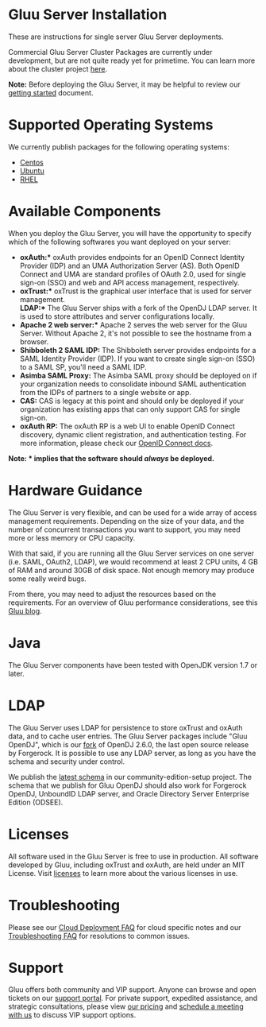 # Gluu Server Installation
These are instructions for single server Gluu Server deployments. 

Commercial Gluu Server Cluster Packages are currently under development, but are not quite ready yet for primetime. You can learn more about the cluster project [here](http://gluu.org/docs-cluster). 

**Note:** Before deploying the Gluu Server, it may be helpful to review our [getting started](../getting-started/index.md) document. 

# Supported Operating Systems
We currently publish packages for the following operating systems:  
- [Centos](./centos.md)  
- [Ubuntu](./ubuntu.md)   
- [RHEL](./rhel.md)  

# Available Components
When you deploy the Gluu Server, you will have the opportunity to specify which of the following softwares you want deployed on your server: 

- __oxAuth:*__ oxAuth provides endpoints for an OpenID Connect Identity Provider (IDP) and an UMA Authorization Server (AS). Both OpenID Connect and UMA are standard profiles of OAuth 2.0, used for single sign-on (SSO) and web and API access management, respectively.    
- __oxTrust:*__ oxTrust is the graphical user interface that is used for server management.   
__LDAP:*__ The Gluu Server ships with a fork of the OpenDJ LDAP server. It is used to store attributes and server configurations locally.   
- __Apache 2 web server:*__ Apache 2 serves the web server for the Gluu Server. Without Apache 2, it's not possible to see the hostname from a browser.    
- **Shibboleth 2 SAML IDP:** The Shibboleth server provides endpoints for a SAML Identity Provider (IDP). If you want to create single sign-on (SSO) to a SAML SP, you'll need a SAML IDP.   
- **Asimba SAML Proxy:** The Asimba SAML proxy should be deployed on if your organization needs to consolidate inbound SAML authentication from the IDPs of partners to a single website or app.   
- **CAS:** CAS is legacy at this point and should only be deployed if your organization has existing apps that can only support CAS for single sign-on.
- **oxAuth RP:** The oxAuth RP is a web UI to enable OpenID Connect discovery, dynamic client registration, and authentication testing. For more information, please check our [OpenID Connect docs](../openid-connect/index.md).

__Note: * implies that the software should *always* be deployed.__

# Hardware Guidance
The Gluu Server is very flexible, and can be used for a wide array of access management requirements. Depending on the size of your data, and the number of concurrent transactions you want to support, you may need more or less memory or CPU capacity. 

With that said, if you are running all the Gluu Server services on one server (i.e. SAML, OAuth2, LDAP), we would recommend at least 2 CPU units, 4 GB of RAM and around 30GB of disk space. Not enough memory may produce some really weird bugs. 

From there, you may need to adjust the resources based on the requirements.  For an overview of Gluu performance considerations, see this [Gluu blog](http://www.gluu.org/blog/).

# Java
The Gluu Server components have been tested with OpenJDK version 1.7 or later.

# LDAP
The Gluu Server uses LDAP for persistence to store oxTrust and oxAuth data, and to cache user entries.  The Gluu Server packages include "Gluu OpenDJ", which is our [fork](https://github.com/GluuFederation/gluu-opendj) of OpenDJ 2.6.0, the last open source release by Forgerock.  It is possible to use any LDAP server, as long as you have the schema and security under control. 

We publish the [latest schema](https://github.com/GluuFederation/community-edition-setup/tree/master/static) in our community-edition-setup project. The schema that we publish for Gluu OpenDJ should also work for Forgerock OpenDJ, UnboundID LDAP server, and Oracle Directory Server Enterprise Edition (ODSEE). 

# Licenses
All software used in the Gluu Server is free to use in production. All software developed by Gluu, including oxTrust and oxAuth, are held under an MIT License. Visit [licenses](../../admin-guide/introduction/index.md#licenses) to learn more about the various licenses in use. 

# Troubleshooting
Please see our [Cloud Deployment FAQ](../../faq/cloud-faq.md) for cloud specific notes and our [Troubleshooting FAQ](../../faq/troubleshooting.md) for resolutions to common issues.  

# Support 
Gluu offers both community and VIP support. Anyone can browse and open tickets on our [support portal](http://support.gluu.org). For private support, expedited assistance, and strategic consultations, please view [our pricing](http://gluu.org/pricing) and [schedule a meeting with us](http://gluu.org/booking) to discuss VIP support options.  
